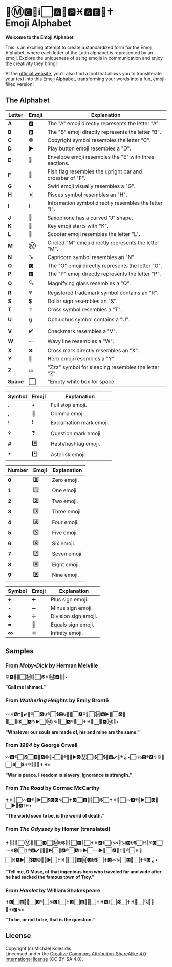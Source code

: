  <h1>📧Ⓜ️🅾️🎷ℹ️⬜🅰️🛴🅿️♓🅰️🅱️📧✝️<br />Emoji Alphabet</h1>

**Welcome to the Emoji Alphabet**

This is an exciting attempt to create a standardized form for the Emoji Alphabet, where each letter of the Latin alphabet is represented by an emoji. Explore the uniqueness of using emojis in communication and enjoy the creativity they bring!

At the [official website](https://emojialphabet.vercel.app), you'll also find a tool that allows you to transliterate your text into this Emoji Alphabet, transforming your words into a fun, emoji-filled version!

## The Alphabet

| Letter | Emoji | Explanation |
|--------|-------|-------------|
| **A** | 🅰️ | The "A" emoji directly represents the letter "A". |
| **B** | 🅱️ | The "B" emoji directly represents the letter "B". |
| **C** | ©️ | Copyright symbol resembles the letter "C". |
| **D** | ▶️ | Play button emoji resembles a "D". |
| **E** | 📧 | Envelope emoji resembles the "E" with three sections. |
| **F** | 🎏 | Fish flag resembles the upright bar and crossbar of "F". |
| **G** | 🌀 | Swirl emoji visually resembles a "G". |
| **H** | ♓ | Pisces symbol resembles an "H". |
| **I** | ℹ️ | Information symbol directly resembles the letter "I". |
| **J** | 🎷 | Saxophone has a curved "J" shape. |
| **K** | 🔑 | Key emoji starts with "K". |
| **L** | 🛴 | Scooter emoji resembles the letter "L". |
| **M** | Ⓜ️ | Circled "M" emoji directly represents the letter "M". |
| **N** | ♑ | Capricorn symbol resembles an "N". |
| **O** | 🅾️ | The "O" emoji directly represents the letter "O". |
| **P** | 🅿️ | The "P" emoji directly represents the letter "P". |
| **Q** | 🔍 | Magnifying glass resembles a "Q". |
| **R** | ®️ | Registered trademark symbol contains an "R". |
| **S** | 💲 | Dollar sign resembles an "S". |
| **T** | ✝️ | Cross symbol resembles a "T". |
| **U** | ⛎ | Ophiuchus symbol contains a "U". |
| **V** | ✔️ | Checkmark resembles a "V". |
| **W** | 〰️ | Wavy line resembles a "W". |
| **X** | ❌ | Cross mark directly resembles an "X". |
| **Y** | 🌿 | Herb emoji resembles a "Y". |
| **Z** | 💤 | "Zzz" symbol for sleeping resembles the letter "Z". |
| **Space** | ⬜ | "Empty white box for space. |

| Symbol | Emoji | Explanation |
|--------|-------|-------------|
| **.** | ▪️ | Full stop emoji. |
| **,** | 🔻 | Comma emoji. |
| **!** | ❗️ | Exclamation mark emoji. |
| **?** | ❓ | Question mark emoji. |
| **#** | #️⃣ | Hash/hashtag emoji. |
| **\*** | *️⃣ | Asterisk emoji. |

| Number | Emoji | Explanation |
|--------|-------|-------------|
| **0** | 0️⃣ | Zero emoji. |
| **1** | 1️⃣ | One emoji. |
| **2** | 2️⃣ | Two emoji. |
| **3** | 3️⃣ | Three emoji. |
| **4** | 4️⃣ | Four emoji. |
| **5** | 5️⃣ | Five emoji. |
| **6** | 6️⃣ | Six emoji. |
| **7** | 7️⃣ | Seven emoji. |
| **8** | 8️⃣ | Eight emoji. |
| **9** | 9️⃣ | Nine emoji. |

| Symbol | Emoji | Explanation |
|--------|-------|-------------|
| **+** | ➕ | Plus sign emoji. |
| **-** | ➖ | Minus sign emoji. |
| **÷** | ➗ | Division sign emoji. |
| **=** | 🟰 | Equals sign emoji. |
| **∞** | ♾️ | Infinity emoji. |

## Samples

### From *Moby-Dick* by Herman Melville

©️🅰️🛴🛴⬜Ⓜ️📧⬜ℹ️💲♓Ⓜ️🅰️📧🛴▪️  

**"Call me Ishmael."**

### From *Wuthering Heights* by Emily Brontë

〰️♓🅰️✝️📧✔️📧®️⬜🅾️⛎®️⬜💲🅾️⛎🛴💲⬜🅰️®️📧⬜Ⓜ️🅰️▶️📧⬜🅾️🎏🔻⬜♓ℹ️💲⬜🅰️♑▶️⬜Ⓜ️ℹ️♑📧⬜🅰️®️📧⬜✝️♓📧⬜💲🅰️Ⓜ️📧▪️

**"Whatever our souls are made of, his and mine are the same."**

### From *1984* by George Orwell

〰️🅰️®️⬜ℹ️💲⬜🅿️📧🅰️©️📧▪️⬜🎏®️📧📧▶️🅾️Ⓜ️⬜ℹ️💲⬜💲🛴🅰️✔️📧®️🪀▪️⬜ℹ️🌀♑🅾️®️🅰️♑©️📧⬜ℹ️💲⬜💲✝️®️📧♑🌀✝️♓▪️

**"War is peace. Freedom is slavery. Ignorance is strength."**

### From *The Road* by Cormac McCarthy

✝️♓📧⬜〰️🅾️®️🛴▶️⬜💲🅾️🅾️♑⬜✝️🅾️⬜🅱️📧🔻⬜ℹ️💲⬜✝️♓📧⬜〰️🅾️®️🛴▶️⬜🅾️🎏⬜▶️📧🅰️✝️♓▪️

**"The world soon to be, is the world of death."**

### From *The Odyssey* by Homer (translated)

✝️📧🛴🛴⬜Ⓜ️📧🔻⬜🅾️⬜Ⓜ️⛎💲📧🔻⬜🅾️🎏⬜✝️♓🅰️✝️⬜ℹ️♑🌀📧♑ℹ️🅾️⛎💲⬜♓📧®️🅾️⬜〰️♓🅾️⬜✝️®️🅰️✔️📧🛴📧▶️⬜🎏🅰️®️⬜🅰️♑▶️⬜〰️ℹ️▶️📧⬜🅰️🎏✝️📧®️⬜♓📧⬜♓🅰️▶️⬜💲🅰️©️🔑📧▶️⬜✝️♓📧⬜🎏🅰️Ⓜ️🅾️⛎💲⬜✝️🅾️〰️♑⬜🅾️🎏⬜✝️®️🅾️🪀▪️

**"Tell me, O Muse, of that ingenious hero who traveled far and wide after he had sacked the famous town of Troy."**

### From *Hamlet* by William Shakespeare

✝️🅾️⬜🅱️📧🔻⬜🅾️®️⬜♑🅾️✝️⬜✝️🅾️⬜🅱️📧🔻⬜✝️♓🅰️✝️⬜ℹ️💲⬜✝️♓📧⬜🔍⛎📧💲✝️ℹ️🅾️♑▪️

**"To be, or not to be, that is the question."**

## License

Copyright (c) Michael Kolesidis  
Lincensed under the [Creative Commons Attribution-ShareAlike 4.0 International license](https://creativecommons.org/licenses/by-sa/4.0/) (CC BY-SA 4.0).
